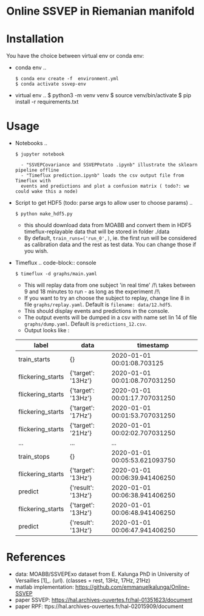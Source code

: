 Online SSVEP in Riemanian manifold
==================================

Installation
============
You have the choice between virtual env or conda env:

- conda env
   .. 

      $ conda env create -f  environment.yml
      $ conda activate ssvep-env

- virtual env
   ..
      $ python3 -m venv venv
      $ source venv/bin/activate
      $ pip install -r requirements.txt

Usage
======
- Notebooks
   .. 

      $ jupyter notebook
        
        - "SSVEPCovariance and SSVEPPotato .ipynb" illustrate the sklearn pipeline offline
        - "Timeflux prediction.ipynb" loads the csv output file from Timeflux with 
        events and predictions and plot a confusion matrix ( todo?: we could wake this a node)
- Script to get HDF5  (todo: parse args to allow user to choose params)
    .. 

      $ python make_hdf5.py

    - this should download data from MOABB and convert them in HDF5
   timeflux-replayable data that will be stored in folder ./data
    - By default, `train_runs=('run_0',)`, ie. the first run will be considered as 
    calibration data and the rest as test data. You can change those if you wish. 
    
- Timeflux
    .. code-block:: console

      $ timeflux -d graphs/main.yaml
      
    - This will replay data from one subject 'in real time'
      /!\ takes between 9 and 18 minutes to run - as long as the experiment /!\
    - If you want to try an choose the subject to replay, change line 8 in file
    `graphs/replay.yaml`. Default is `filename: data/12.hdf5`.
    - This should display events and predictions in the console.
    - The output events will be dumped in a csv with name set lin 14 of file
    `graphs/dump.yaml`.  Default is `predictions_12.csv`.
    -  Output looks like :

    
    | label           | data                     |timestamp                        |
    |-----------------|--------------------------|-------------------------------- |
    |train_starts     | {}                       | 2020-01-01 00:01:08.703125      |
    |flickering_starts | {'target': '13Hz'}       | 2020-01-01 00:01:08.707031250   |
    |flickering_starts | {'target': '13Hz'}       | 2020-01-01 00:01:17.707031250   |
    |flickering_starts | {'target': '17Hz'}       | 2020-01-01 00:01:53.707031250   |
    |flickering_starts | {'target': '21Hz'}       | 2020-01-01 00:02:02.707031250   |
    |...              |  ...                     |  ...                            |
    |train_stops      | {}                       | 2020-01-01 00:05:53.621093750   |
    | flickering_starts| {'target': '13Hz'}       | 2020-01-01 00:06:39.941406250   |
    |predict          |{'result': '13Hz'}        | 2020-01-01 00:06:38.941406250   |
    |flickering_starts | {'target': '13Hz'}       | 2020-01-01 00:06:48.941406250   |
    |predict          |{'result': '13Hz'}        | 2020-01-01 00:06:47.941406250   |



References
===========
- data: MOABB/SSVEPExo dataset from E. Kalunga PhD in University of Versailles [1]_. (url). (classes = rest, 13Hz, 17Hz, 21Hz)
- matlab implementation: https://github.com/emmanuelkalunga/Online-SSVEP
- paper SSVEP: https://hal.archives-ouvertes.fr/hal-01351623/document
- paper RPF: ttps://hal.archives-ouvertes.fr/hal-02015909/document

